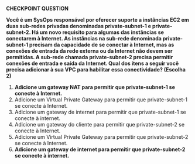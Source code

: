 **CHECKPOINT QUESTION**

**Você é um SysOps responsável por oferecer suporte a instâncias EC2 em duas sub-redes privadas denominadas private-subnet-1 e private-subnet-2. Há um novo requisito para algumas das instâncias se conectarem à Internet. As instâncias na sub-rede denominada private-subnet-1 precisam da capacidade de se conectar à Internet, mas as conexões de entrada da rede externa ou da Internet não devem ser permitidas. A sub-rede chamada private-subnet-2 precisa permitir conexões de entrada e saída da Internet. Qual dos itens a seguir você precisa adicionar à sua VPC para habilitar essa conectividade? (Escolha 2)**

1. **Adicione um gateway NAT para permitir que private-subnet-1 se conecte à Internet.**
1. Adicione um Virtual Private Gateway para permitir que private-subnet-1 se conecte à Internet.
1. Adicione um gateway de internet para permitir que private-subnet-1 se conecte à internet.
1. Adicione um gateway do cliente para permitir que private-subnet-2 se conecte à Internet.
1. Adicione um Virtual Private Gateway para permitir que private-subnet-2 se conecte à Internet.
1. **Adicione um gateway de internet para permitir que private-subnet-2 se conecte à internet.**